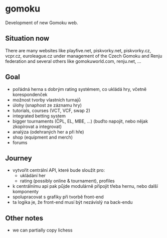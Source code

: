 # gomoku
Development of new Gomoku web.

## Situation now
There are many websites like playfive.net, piskvorky.net, piskvorky.cz, vcpr.cz, euroleague.cz under management of the Czech Gomoku and Renju federation and several others like gomokuworld.com, renju.net, ...

## Goal
- pořádná herna s dobrým rating systémem, co ukládá hry, včetně korespondenček
- možnost tvorby vlastních turnajů
- úlohy (snaphost ze záznamu hry)
- tutorials, courses (VCT, VCF, swap 2)
- integrated betting system
- bigger tournaments (ČPL, EL, MBE, ...) (buďto napojit, nebo nějak zkopírovat a integrovat)
- analýza (odehraných her a při hře)
- shop (equipment and merch)
- forums


## Journey
- vytvořit centrální API, které bude sloužit pro:
  - ukládání her
  - rating (possibly online & tournament), profiles
- k centrálnímu api pak půjde modulárně připojit třeba hernu, nebo další komponenty
- spolupracovat s grafiky při tvorbě front-end
- ta logika je, že front-end musí být nezávislý na back-endu

## Other notes
- we can partially copy lichess
